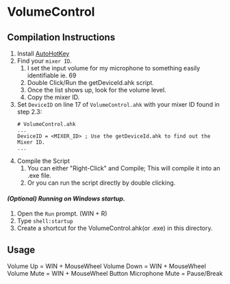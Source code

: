 # VolumeControl

## Compilation Instructions

1. Install [AutoHotKey](https://www.autohotkey.com/)
1. Find your `mixer ID`.
    1. I set the input volume for my microphone to something easily identifiable ie. 69
    1. Double Click/Run the getDeviceId.ahk script.
    1. Once the list shows up, look for the volume level.
    1. Copy the mixer ID.
1. Set `DeviceID` on line 17 of `VolumeControl.ahk` with your mixer ID found in step 2.3:
    ```
    # VolumeControl.ahk
    ...
    DeviceID = <MIXER_ID> ; Use the getDeviceId.ahk to find out the Mixer ID.
    ...
    ```
1. Compile the Script
    1. You can either "Right-Click" and Compile; This will compile it into an .exe file.
    1. Or you can run the script directly by double clicking.

#### _(Optional) Running on Windows startup._
1. Open the `Run` prompt. (WIN + R)
1. Type `shell:startup`
1. Create a shortcut for the VolumeControl.ahk(or .exe) in this directory.

## Usage

Volume Up = WIN + MouseWheel
Volume Down = WIN + MouseWheel
Volume Mute = WIN + MouseWheel Button
Microphone Mute = Pause/Break
